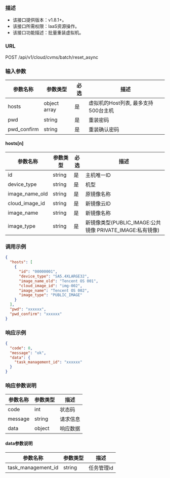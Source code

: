 ### 描述

- 该接口提供版本：v1.8.1+。
- 该接口所需权限：IaaS资源操作。
- 该接口功能描述：批量重装虚拟机。

### URL

POST /api/v1/cloud/cvms/batch/reset_async

### 输入参数

| 参数名称        | 参数类型         | 必选 | 描述                     |
|-------------|--------------|----|------------------------|
| hosts       | object array | 是  | 虚拟机的Host列表, 最多支持500台主机 |
| pwd         | string       | 是  | 重装密码                   |
| pwd_confirm | string       | 是  | 重装确认密码                 |

#### hosts[n]
| 参数名称        | 参数类型    | 必选 | 描述                                          |
|----------------|-----------|------|---------------------------------------------|
| id	         | string	 | 是   | 主机唯一ID                                      |
| device_type    | string	 | 是   | 机型                                          |
| image_name_old | string	 | 是   | 原镜像名称                                       |
| cloud_image_id | string	 | 是   | 新镜像云ID                                      |
| image_name     | string	 | 是   | 新镜像名称                                       |
| image_type     | string	 | 是   | 新镜像类型(PUBLIC_IMAGE:公共镜像 PRIVATE_IMAGE:私有镜像) |

### 调用示例

```json
{
  "hosts": [
    {
      "id": "00000001",
      "device_type": "SA5.4XLARGE32",
      "image_name_old": "Tencent OS 001",
      "cloud_image_id": "img-002",
      "image_name": "Tencent OS 002",
      "image_type": "PUBLIC_IMAGE"
    }
  ],
  "pwd": "xxxxxx",
  "pwd_confirm": "xxxxxx"
}
```

### 响应示例

```json
{
  "code": 0,
  "message": "ok",
  "data": {
    "task_management_id": "xxxxxx"
  }
}
```

### 响应参数说明

| 参数名称    | 参数类型   | 描述   |
|---------|--------|------|
| code    | int    | 状态码  |
| message | string | 请求信息 |
| data    | object | 响应数据 |

#### data参数说明

| 参数名称               | 参数类型   | 描述     |
|--------------------|--------|--------|
| task_management_id | string | 任务管理id |

